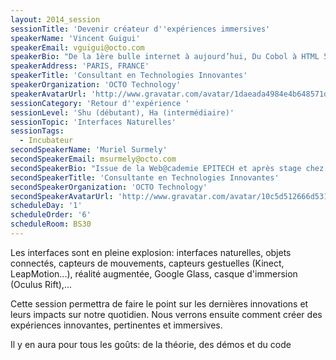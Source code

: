 ```yaml
---
layout: 2014_session
sessionTitle: 'Devenir créateur d''expériences immersives'
speakerName: 'Vincent Guigui'
speakerEmail: vguigui@octo.com
speakerBio: "De la 1ère bulle internet à aujourd’hui, Du Cobol à HTML 5, De la ligne de commande aux Interfaces Naturelles, j’ai vu passé presque tous les types d’interfaces homme-machine. Je me concentre actuellement sur les interfaces immersives telles que Kinect, LeapMotion, Oculus Rift\n\nJe suis Expert en Technologies Innovantes et Interfaces Naturelles à OCTO Technology et Fondateur de la communauté des développeurs Kinect de France (http://kinectgeniusbar.com) Microsoft m’a gratifié du titre MVP (Most Valuable Professional) sur Kinect for Windows"
speakerAddress: 'PARIS, FRANCE'
speakerTitle: 'Consultant en Technologies Innovantes'
speakerOrganization: 'OCTO Technology'
speakerAvatarUrl: 'http://www.gravatar.com/avatar/1daeada4984e4b648571dbb1e9429a91?size=200&default=mm'
sessionCategory: 'Retour d''expérience '
sessionLevel: 'Shu (débutant), Ha (intermédiaire)'
sessionTopic: 'Interfaces Naturelles'
sessionTags:
  - Incubateur
secondSpeakerName: 'Muriel Surmely'
secondSpeakerEmail: msurmely@octo.com
secondSpeakerBio: "Issue de la Web@cademie EPITECH et après stage chez Microsoft, je suis aujourd'hui consultante en Technologies Innovantes à OCTO Technology.\nJ'ai notamment travaillé sur le moteur 3D BabylonJS (WebGL) et à la création d'expériences immersives utilisant Kinect et le casque 3D Oculus Rift."
secondSpeakerTitle: 'Consultante en Technologies Innovantes'
secondSpeakerOrganization: 'OCTO Technology'
secondSpeakerAvatarUrl: 'http://www.gravatar.com/avatar/10c5d512666d531263e997f671bf0d88?size=200&default=mm'
scheduleDay: '1'
scheduleOrder: '6'
scheduleRoom: BS30
---
```


Les interfaces sont en pleine explosion: interfaces naturelles, objets connectés, capteurs de mouvements, capteurs gestuelles (Kinect, LeapMotion...), réalité augmentée, Google Glass, casque d'immersion (Oculus Rift),...

Cette session permettra de faire le point sur les dernières innovations et leurs impacts sur notre quotidien.
Nous verrons ensuite comment créer des expériences innovantes, pertinentes et immersives.

Il y en aura pour tous les goûts: de la théorie, des démos et du code
